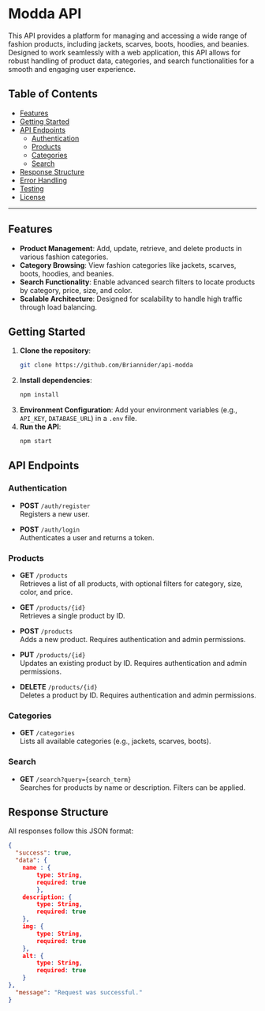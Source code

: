 # Modda API

This API provides a platform for managing and accessing a wide range of fashion products, including jackets, scarves, boots, hoodies, and beanies. Designed to work seamlessly with a web application, this API allows for robust handling of product data, categories, and search functionalities for a smooth and engaging user experience.

## Table of Contents
- [Features](#features)
- [Getting Started](#getting-started)
- [API Endpoints](#api-endpoints)
  - [Authentication](#authentication)
  - [Products](#products)
  - [Categories](#categories)
  - [Search](#search)
- [Response Structure](#response-structure)
- [Error Handling](#error-handling)
- [Testing](#testing)
- [License](#license)

---

## Features

- **Product Management**: Add, update, retrieve, and delete products in various fashion categories.
- **Category Browsing**: View fashion categories like jackets, scarves, boots, hoodies, and beanies.
- **Search Functionality**: Enable advanced search filters to locate products by category, price, size, and color.
- **Scalable Architecture**: Designed for scalability to handle high traffic through load balancing.
  
## Getting Started

1. **Clone the repository**:
    ```bash
    git clone https://github.com/Briannider/api-modda
    ```
2. **Install dependencies**:
    ```bash
    npm install
    ```
3. **Environment Configuration**: Add your environment variables (e.g., `API_KEY`, `DATABASE_URL`) in a `.env` file.
4. **Run the API**:
    ```bash
    npm start
    ```

## API Endpoints

### Authentication

- **POST** `/auth/register`  
  Registers a new user.

- **POST** `/auth/login`  
  Authenticates a user and returns a token.

### Products

- **GET** `/products`  
  Retrieves a list of all products, with optional filters for category, size, color, and price.

- **GET** `/products/{id}`  
  Retrieves a single product by ID.

- **POST** `/products`  
  Adds a new product. Requires authentication and admin permissions.

- **PUT** `/products/{id}`  
  Updates an existing product by ID. Requires authentication and admin permissions.

- **DELETE** `/products/{id}`  
  Deletes a product by ID. Requires authentication and admin permissions.

### Categories

- **GET** `/categories`  
  Lists all available categories (e.g., jackets, scarves, boots).

### Search

- **GET** `/search?query={search_term}`  
  Searches for products by name or description. Filters can be applied.

## Response Structure

All responses follow this JSON format:

```json
{
  "success": true,
  "data": {
    name : {
        type: String,
        required: true        
        },
    description: {
        type: String,
        required: true
    },
    img: { 
        type: String,
        required: true
    },
    alt: {
        type: String,
        required: true
    }
},
  "message": "Request was successful."
}